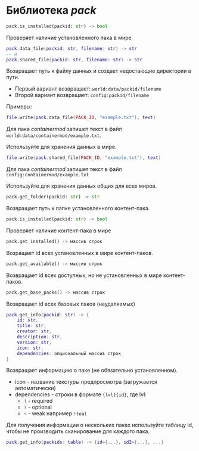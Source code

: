 # Библиотека *pack*

```python
pack.is_installed(packid: str) -> bool
```

Проверяет наличие установленного пака в мире

```lua
pack.data_file(packid: str, filename: str) -> str
-- и
pack.shared_file(packid: str, filename: str) -> str
```

Возвращает путь к файлу данных 
и создает недостающие директории в пути.

- Первый вариант возвращает: `world:data/packid/filename`
- Второй вариант возвращает: `config:packid/filename`

Примеры:
```lua
file.write(pack.data_file(PACK_ID, "example.txt"), text)
```
Для пака *containermod* запишет текст в файл `world:data/containermod/example.txt`.

Используйте для хранения данных в мире.

```lua
file.write(pack.shared_file(PACK_ID, "example.txt"), text)
```
Для пака *containermod* запишет текст в файл `config:containermod/example.txt`

Используйте для хранения данных общих для всех миров.

```python
pack.get_folder(packid: str) -> str
```

Возвращает путь к папке установленного контент-пака.

```python
pack.is_installed(packid: str) -> bool
```

Проверяет наличие контент-пака в мире

```python
pack.get_installed() -> массив строк
```

Возращает id всех установленных в мире контент-паков.

```python
pack.get_available() -> массив строк
```

Возвращает id всех доступных, но не установленных в мире контент-паков.

```python
pack.get_base_packs() -> массив строк
```

Возвращает id всех базовых паков (неудаляемых)

```lua
pack.get_info(packid: str) -> {
	id: str,
	title: str,
	creator: str,
	description: str,
	version: str,
	icon: str,
	dependencies: опциональный массив строк
}
```

Возвращает информацию о паке (не обязательно установленном).
- icon - название текстуры предпросмотра (загружается автоматически)
- dependencies - строки в формате `{lvl}{id}`, где lvl:
	- `!` - required
	- `?` - optional
	- `~` - weak
	например `!teal`

Для получения информации о нескольких паках используйте таблицу id, чтобы не
производить сканирование для каждого пака.

```lua
pack.get_info(packids: table) -> {id={...}, id2={...}, ...}
```
